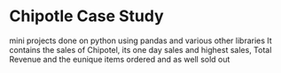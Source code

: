 # Chipotle Case Study
mini projects done on python  using pandas and various other libraries
It contains the sales of Chipotel, its one day sales and highest sales, Total Revenue and the eunique items ordered and as well sold out
